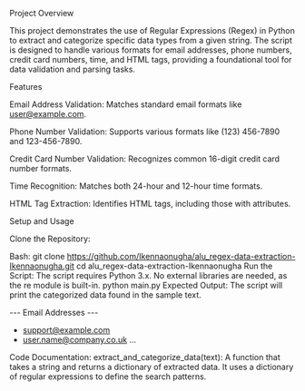 Project Overview

This project demonstrates the use of Regular Expressions (Regex) in Python to extract and categorize specific data types from a given string. The script is designed to handle various formats for email addresses, phone numbers, credit card numbers, time, and HTML tags, providing a foundational tool for data validation and parsing tasks.

Features

Email Address Validation: Matches standard email formats like user@example.com.

Phone Number Validation: Supports various formats like (123) 456-7890 and 123-456-7890.

Credit Card Number Validation: Recognizes common 16-digit credit card number formats.

Time Recognition: Matches both 24-hour and 12-hour time formats.

HTML Tag Extraction: Identifies HTML tags, including those with attributes.

Setup and Usage

Clone the Repository:

Bash:
git clone https://github.com/Ikennaonugha/alu_regex-data-extraction-Ikennaonugha.git
cd alu_regex-data-extraction-Ikennaonugha
Run the Script:
The script requires Python 3.x. No external libraries are needed, as the re module is built-in.
python main.py
Expected Output:
The script will print the categorized data found in the sample text.

--- Email Addresses ---
- support@example.com
- user.name@company.co.uk
...

Code Documentation:
extract_and_categorize_data(text): A function that takes a string and returns a dictionary of extracted data. It uses a dictionary of regular expressions to define the search patterns.
